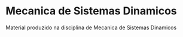 # Mecanica de Sistemas Dinamicos
 Material produzido na disciplina de Mecanica de Sistemas Dinamicos
